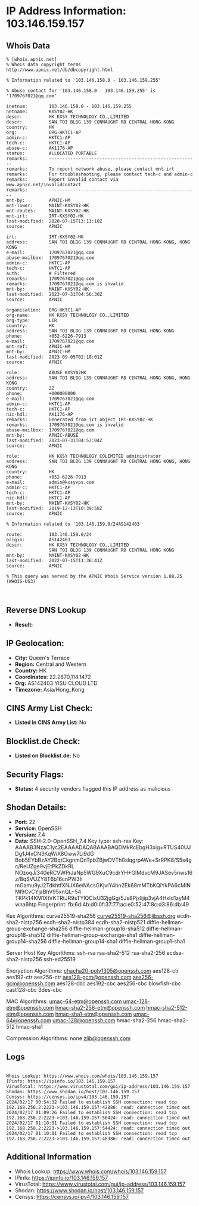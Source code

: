 # IP Address Information: 103.146.159.157

## Whois Data
```
% [whois.apnic.net]
% Whois data copyright terms    http://www.apnic.net/db/dbcopyright.html

% Information related to '103.146.158.0 - 103.146.159.255'

% Abuse contact for '103.146.158.0 - 103.146.159.255' is '1709767021@qq.com'

inetnum:        103.146.158.0 - 103.146.159.255
netname:        KXSY02-HK
descr:          HK KXSY TECHNOLOGY CO.,LIMITED
descr:          SAN TOI BLDG 139 CONNAUGHT RD CENTRAL HONG KONG
country:        HK
org:            ORG-HKTC1-AP
admin-c:        HKTC1-AP
tech-c:         HKTC1-AP
abuse-c:        AK1176-AP
status:         ALLOCATED PORTABLE
remarks:        --------------------------------------------------------
remarks:        To report network abuse, please contact mnt-irt
remarks:        For troubleshooting, please contact tech-c and admin-c
remarks:        Report invalid contact via www.apnic.net/invalidcontact
remarks:        --------------------------------------------------------
mnt-by:         APNIC-HM
mnt-lower:      MAINT-KXSY02-HK
mnt-routes:     MAINT-KXSY02-HK
mnt-irt:        IRT-KXSY02-HK
last-modified:  2020-07-15T13:13:10Z
source:         APNIC

irt:            IRT-KXSY02-HK
address:        SAN TOI BLDG 139 CONNAUGHT RD CENTRAL HONG KONG, HONG KONG
e-mail:         1709767021@qq.com
abuse-mailbox:  1709767021@qq.com
admin-c:        HKTC1-AP
tech-c:         HKTC1-AP
auth:           # Filtered
remarks:        1709767021@qq.com
remarks:        1709767021@qq.com is invalid
mnt-by:         MAINT-KXSY02-HK
last-modified:  2023-07-31T04:56:30Z
source:         APNIC

organisation:   ORG-HKTC1-AP
org-name:       HK KXSY TECHNOLOGY CO.,LIMITED
org-type:       LIR
country:        HK
address:        SAN TOI BLDG 139 CONNAUGHT RD CENTRAL HONG KONG
phone:          +852-6226-7913
e-mail:         1709767021@qq.com
mnt-ref:        APNIC-HM
mnt-by:         APNIC-HM
last-modified:  2023-09-05T02:18:01Z
source:         APNIC

role:           ABUSE KXSY02HK
address:        SAN TOI BLDG 139 CONNAUGHT RD CENTRAL HONG KONG, HONG KONG
country:        ZZ
phone:          +000000000
e-mail:         1709767021@qq.com
admin-c:        HKTC1-AP
tech-c:         HKTC1-AP
nic-hdl:        AK1176-AP
remarks:        Generated from irt object IRT-KXSY02-HK
remarks:        1709767021@qq.com is invalid
abuse-mailbox:  1709767021@qq.com
mnt-by:         APNIC-ABUSE
last-modified:  2023-07-31T04:57:04Z
source:         APNIC

role:           HK KXSY TECHNOLOGY COLIMITED administrator
address:        SAN TOI BLDG 139 CONNAUGHT RD CENTRAL HONG KONG, HONG KONG
country:        HK
phone:          +852-6226-7913
e-mail:         admin@kxsyvps.com
admin-c:        HKTC1-AP
tech-c:         HKTC1-AP
nic-hdl:        HKTC1-AP
mnt-by:         MAINT-KXSY02-HK
last-modified:  2019-12-13T10:39:58Z
source:         APNIC

% Information related to '103.146.159.0/24AS142403'

route:          103.146.159.0/24
origin:         AS142403
descr:          HK KXSY TECHNOLOGY CO.,LIMITED
                SAN TOI BLDG 139 CONNAUGHT RD CENTRAL HONG KONG
mnt-by:         MAINT-KXSY02-HK
last-modified:  2022-07-15T11:36:41Z
source:         APNIC

% This query was served by the APNIC Whois Service version 1.88.25 (WHOIS-US3)



```
## Reverse DNS Lookup
- **Result:** 

## IP Geolocation:
- **City:** Queen's Terrace
- **Region:** Central and Western
- **Country:** HK
- **Coordinates:** 22.2870,114.1472
- **Org:** AS142403 YISU CLOUD LTD
- **Timezone:** Asia/Hong_Kong

## CINS Army List Check:
- **Listed in CINS Army List:** 
No

## Blocklist.de Check:
- **Listed on Blocklist.de:** 
No

## Security Flags:
- **Status:** 4 security vendors flagged this IP address as malicious

## Shodan Details:
- **Port:** 22
- **Service:** OpenSSH
- **Version:** 7.4
- **Data:** SSH-2.0-OpenSSH_7.4
Key type: ssh-rsa
Key: AAAAB3NzaC1yc2EAAAADAQABAAABAQDMkRcEbgH3xig+RTUS40UJDg1J4xCN3KqWiX8Oww7Li9dG
Bob5EYbBzAY2BqtCkgnmQnTpbZBjwDVTh0slqgrpAWe+SrRPK8/S5s4gc/ReUZge9vjEtPkZDkRL
NOzoqJ/340eRCVWPrJaNp5WG9XuC9cdrYH+GlMdvcM9JASev5nws16z/8qSVUZY8T6b16cnPW3Ii
mGamu9yJ2TdkhtfXNJX6eWAcsGKjvlY4hn2Ek68mMTbKQiYkPA6cMINMI9CvCYjaBhV95xnQL+54
TKPk14KM1XtVKTRtJR9sTYlQCixU32jgGg/5Js8Pjslijip3vjA4Hxld1zyM4wna6htp
Fingerprint: fb:6d:4b:d0:0f:37:77:ac:e0:52:47:8c:d3:86:db:49

Kex Algorithms:
	curve25519-sha256
	curve25519-sha256@libssh.org
	ecdh-sha2-nistp256
	ecdh-sha2-nistp384
	ecdh-sha2-nistp521
	diffie-hellman-group-exchange-sha256
	diffie-hellman-group16-sha512
	diffie-hellman-group18-sha512
	diffie-hellman-group-exchange-sha1
	diffie-hellman-group14-sha256
	diffie-hellman-group14-sha1
	diffie-hellman-group1-sha1

Server Host Key Algorithms:
	ssh-rsa
	rsa-sha2-512
	rsa-sha2-256
	ecdsa-sha2-nistp256
	ssh-ed25519

Encryption Algorithms:
	chacha20-poly1305@openssh.com
	aes128-ctr
	aes192-ctr
	aes256-ctr
	aes128-gcm@openssh.com
	aes256-gcm@openssh.com
	aes128-cbc
	aes192-cbc
	aes256-cbc
	blowfish-cbc
	cast128-cbc
	3des-cbc

MAC Algorithms:
	umac-64-etm@openssh.com
	umac-128-etm@openssh.com
	hmac-sha2-256-etm@openssh.com
	hmac-sha2-512-etm@openssh.com
	hmac-sha1-etm@openssh.com
	umac-64@openssh.com
	umac-128@openssh.com
	hmac-sha2-256
	hmac-sha2-512
	hmac-sha1

Compression Algorithms:
	none
	zlib@openssh.com


## Logs
```

Whois Lookup: https://www.whois.com/whois/103.146.159.157
IPinfo: https://ipinfo.io/103.146.159.157
VirusTotal: https://www.virustotal.com/gui/ip-address/103.146.159.157
Shodan: https://www.shodan.io/host/103.146.159.157
Censys: https://censys.io/ipv4/103.146.159.157
2024/02/17 00:54:32 Failed to establish SSH connection: read tcp 192.168.250.2:2223->103.146.159.157:42886: read: connection timed out
2024/02/17 01:09:26 Failed to establish SSH connection: read tcp 192.168.250.2:2223->103.146.159.157:56424: read: connection timed out
2024/02/17 01:10:01 Failed to establish SSH connection: read tcp 192.168.250.2:2223->103.146.159.157:54424: read: connection timed out
2024/02/17 01:10:01 Failed to establish SSH connection: read tcp 192.168.250.2:2223->103.146.159.157:48386: read: connection timed out

```
## Additional Information
- Whois Lookup: https://www.whois.com/whois/103.146.159.157
- IPinfo: https://ipinfo.io/103.146.159.157
- VirusTotal: https://www.virustotal.com/gui/ip-address/103.146.159.157
- Shodan: https://www.shodan.io/host/103.146.159.157
- Censys: https://censys.io/ipv4/103.146.159.157

